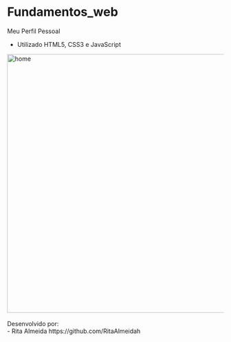 # Fundamentos_web

Meu Perfil Pessoal
* Utilizado HTML5, CSS3 e JavaScript

<img align="center" width="600em" alt="home" src="https://github.com/RitaAlmeidah/fundamentos-web/assets/133229401/5579784a-284b-426d-ab93-cdc161f24925">




<br>
<br>
Desenvolvido por:
<br>
- Rita Almeida https://github.com/RitaAlmeidah
